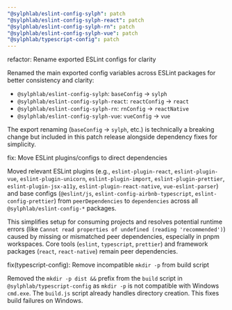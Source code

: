 ```yaml
---
"@sylphlab/eslint-config-sylph": patch
"@sylphlab/eslint-config-sylph-react": patch
"@sylphlab/eslint-config-sylph-rn": patch
"@sylphlab/eslint-config-sylph-vue": patch
"@sylphlab/typescript-config": patch
---
```


refactor: Rename exported ESLint configs for clarity

Renamed the main exported config variables across ESLint packages for better consistency and clarity:
- `@sylphlab/eslint-config-sylph`: `baseConfig` -> `sylph`
- `@sylphlab/eslint-config-sylph-react`: `reactConfig` -> `react`
- `@sylphlab/eslint-config-sylph-rn`: `rnConfig` -> `reactNative`
- `@sylphlab/eslint-config-sylph-vue`: `vueConfig` -> `vue`

The export renaming (`baseConfig` -> `sylph`, etc.) is technically a breaking change but included in this patch release alongside dependency fixes for simplicity.

fix: Move ESLint plugins/configs to direct dependencies

Moved relevant ESLint plugins (e.g., `eslint-plugin-react`, `eslint-plugin-vue`, `eslint-plugin-unicorn`, `eslint-plugin-import`, `eslint-plugin-prettier`, `eslint-plugin-jsx-a11y`, `eslint-plugin-react-native`, `vue-eslint-parser`) and base configs (`@eslint/js`, `eslint-config-airbnb-typescript`, `eslint-config-prettier`) from `peerDependencies` to `dependencies` across all `@sylphlab/eslint-config-*` packages.

This simplifies setup for consuming projects and resolves potential runtime errors (like `Cannot read properties of undefined (reading 'recommended')`) caused by missing or mismatched peer dependencies, especially in pnpm workspaces. Core tools (`eslint`, `typescript`, `prettier`) and framework packages (`react`, `react-native`) remain peer dependencies.

fix(typescript-config): Remove incompatible `mkdir -p` from build script

Removed the `mkdir -p dist &&` prefix from the `build` script in `@sylphlab/typescript-config` as `mkdir -p` is not compatible with Windows `cmd.exe`. The `build.js` script already handles directory creation. This fixes build failures on Windows.
